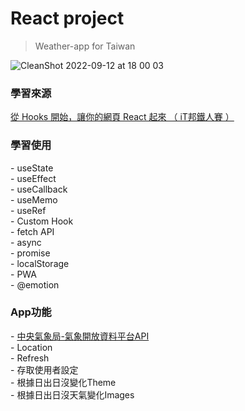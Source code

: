# React project
>Weather-app for Taiwan

![CleanShot 2022-09-12 at 18 00 03](https://user-images.githubusercontent.com/99056343/189626780-972bee4c-3779-4d28-9e90-15ac6b19723a.gif)


<h3>學習來源</h3> 
<a href="https://ithelp.ithome.com.tw/users/20103315/ironman/2668?page=1">從 Hooks 開始，讓你的網頁 React 起來  （ iT邦鐵人賽 ）</a>

<h3>學習使用</h3>
- useState <br>
- useEffect <br>
- useCallback <br>
- useMemo <br>
- useRef <br>
- Custom Hook <br>
- fetch API<br>
- async <br>
- promise <br>
- localStorage <br>
- PWA <br>
- @emotion <br>

<h3>App功能</h3>
- <a href="https://opendata.cwb.gov.tw/index">中央氣象局-氣象開放資料平台API</a> <br>
- Location <br>
- Refresh <br>
- 存取使用者設定 <br>
- 根據日出日沒變化Theme <br>
- 根據日出日沒天氣變化Images <br>

